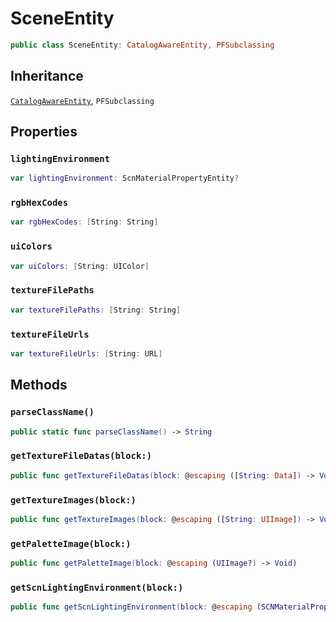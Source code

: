 # SceneEntity

``` swift
public class SceneEntity: CatalogAwareEntity, PFSubclassing
```

## Inheritance

[`CatalogAwareEntity`](configwise-sdk-ios/CatalogAwareEntity), `PFSubclassing`

## Properties

### `lightingEnvironment`

``` swift
var lightingEnvironment: ScnMaterialPropertyEntity?
```

### `rgbHexCodes`

``` swift
var rgbHexCodes: [String: String]
```

### `uiColors`

``` swift
var uiColors: [String: UIColor]
```

### `textureFilePaths`

``` swift
var textureFilePaths: [String: String]
```

### `textureFileUrls`

``` swift
var textureFileUrls: [String: URL]
```

## Methods

### `parseClassName()`

``` swift
public static func parseClassName() -> String
```

### `getTextureFileDatas(block:)`

``` swift
public func getTextureFileDatas(block: @escaping ([String: Data]) -> Void)
```

### `getTextureImages(block:)`

``` swift
public func getTextureImages(block: @escaping ([String: UIImage]) -> Void)
```

### `getPaletteImage(block:)`

``` swift
public func getPaletteImage(block: @escaping (UIImage?) -> Void)
```

### `getScnLightingEnvironment(block:)`

``` swift
public func getScnLightingEnvironment(block: @escaping (SCNMaterialProperty) -> Void)
```
